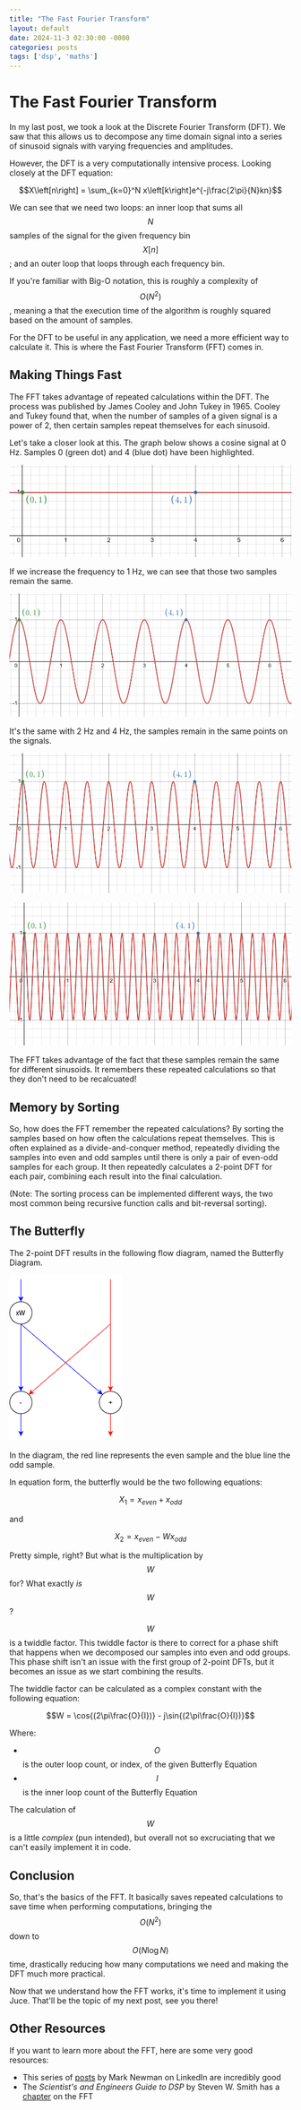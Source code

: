 ```yaml
---
title: "The Fast Fourier Transform"
layout: default
date: 2024-11-3 02:30:00 -0000
categories: posts
tags: ['dsp', 'maths']
---
```


# The Fast Fourier Transform

In my last post, we took a look at the Discrete Fourier Transform (DFT). We saw that this allows us to
decompose any time domain signal into a series of sinusoid signals with varying frequencies and 
amplitudes. 

However, the DFT is a very computationally intensive process. Looking closely at the DFT equation:

$$X\left[n\right] = \sum_{k=0}^N x\left[k\right]e^{-j\frac{2\pi}{N}kn}$$

We can see that we need two loops: an inner loop that sums all $$N$$ samples of the signal for the given
frequency bin $$X\left[n\right]$$; and an outer loop that loops through each frequency bin.

If you're familiar with Big-O notation, this is roughly a complexity of $$O\left(N^2\right)$$, meaning 
a that the execution time of the algorithm is roughly squared based on the amount of samples.

For the DFT to be useful in any application, we need a more efficient way to calculate it. This is where
the Fast Fourier Transform (FFT) comes in.

## Making Things Fast

The FFT takes advantage of repeated calculations within the DFT. The process was published by James Cooley
and John Tukey in 1965. Cooley and Tukey found that, when the number of samples of a given signal is a power
of 2, then certain samples repeat themselves for each sinusoid. 

Let's take a closer look at this. The graph below shows a cosine signal at 0 Hz. Samples 0 (green dot) and 
4 (blue dot) have been highlighted.

![0 Hz Cosine](/img/fft/fft_0hz_cos.PNG)

If we increase the frequency to 1 Hz, we can see that those two samples remain the same.

![1 Hz Cosine](/img/fft/fft_1hz_cos.PNG)

It's the same with 2 Hz and 4 Hz, the samples remain in the same points on the signals.

![2 Hz Cosine](/img/fft/fft_2hz_cos.PNG)

![4 Hz Cosine](/img/fft/fft_4hz_cos.PNG)

The FFT takes advantage of the fact that these samples remain the same for different sinusoids. It remembers 
these repeated calculations so that they don't need to be recalcuated!

## Memory by Sorting

So, how does the FFT remember the repeated calculations? By sorting the samples based on how often the 
calculations repeat themselves. This is often explained as a divide-and-conquer method, repeatedly dividing 
the samples into even and odd samples until there is only a pair of even-odd samples for each group. It then 
repeatedly calculates a 2-point DFT for each pair, combining each result into the final calculation.

(Note: The sorting process can be implemented different ways, the two most common being recursive function 
calls and bit-reversal sorting).

## The Butterfly

The 2-point DFT results in the following flow diagram, named the Butterfly Diagram.

![The Butterfly Diagram](/img/fft/fft_butterfly.png)

In the diagram, the red line represents the even sample and the blue line the odd sample. 

In equation form, the butterfly would be the two following equations:

$$X_1 = x_{even} + x_{odd}$$

and

$$X_2 = x_{even} - Wx_{odd}$$

Pretty simple, right? But what is the multiplication by $$W$$ for? What exactly *is* $$W$$?

$$W$$ is a twiddle factor. This twiddle factor is there to correct for a phase shift that 
happens when we decomposed our samples into even and odd groups. This phase shift isn't an 
issue with the first group of 2-point DFTs, but it becomes an issue as we start combining the 
results.

The twiddle factor can be calculated as a complex constant with the following equation: 

$$W = \cos{(2\pi\frac{O}{I})} - j\sin{(2\pi\frac{O}{I})}$$

Where:
- $$O$$ is the outer loop count, or index, of the given Butterfly Equation
- $$I$$ is the inner loop count of the Butterfly Equation

The calculation of $$W$$ is a little *complex* (pun intended), but overall not so excruciating 
that we can't easily implement it in code.

## Conclusion

So, that's the basics of the FFT. It basically saves repeated calculations to save time when 
performing computations, bringing the $$O(N^2)$$ down to $$O(N\log{N})$$ time, drastically 
reducing how many computations we need and making the DFT much more practical.

Now that we understand how the FFT works, it's time to implement it using Juce. That'll be the 
topic of my next post, see you there!

## Other Resources

If you want to learn more about the FFT, here are some very good resources:

- This series of [posts](https://www.linkedin.com/pulse/how-fft-algorithm-works-part-1-repeating-mark-newman/) 
by Mark Newman on LinkedIn are incredibly good
- The *Scientist's and Engineers Guide to DSP* by Steven W. Smith has a [chapter](http://www.dspguide.com/ch12.htm)
on the FFT
